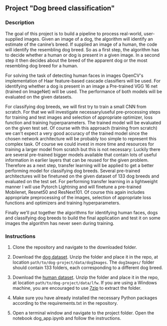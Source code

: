 ## Project "Dog breed classification"
### Description

The goal of this project is to build a pipeline to process real-world, user-supplied images. Given an image of a dog, the algorithm will identify an estimate of the canine’s breed. If supplied an image of a human, the code will identify the resembling dog breed. 
So as a first step, the algorithm has to decide whether a human or dog is present in a given image. In a second step it then decides about the breed of the apparent dog or the most resembling dog breed for a human.

For solving the task of detecting human faces in images OpenCV's implementation of Haar feature-based cascade classifiers will be used. For identifying whether a dog is present in an image a Pre-trained VGG 16
net (trained on ImageNet) will be used. The performance of both models will be evaluated on the given datasets.

For classifying dog breeds, we will first try to train a small CNN from scratch. For that we will investigate necessary/useful pre-processing steps for training and test images and selection of appropriate optimizer, loss function and training hyperparameters. The trained model will be evaluated on the given test set. Of course with this approach (training from scratch) we can't expect a very good accuracy of the trained model since the chosen network architecture will be probably too simple to represent this complex task. Of course we could invest in more time and resources for training a larger model from scratch but this is not necessary: Luckily there are several pre-trained bigger models available that contain lots of useful information in earlier
layers that can be reused for the given problem. 
Therefore as a next step, transfer learning will be applied to get a better performing model for classifying dog breeds. Several pre-trained architectures will be finetuned on the given dataset of 133 dog breeds and evaluated on the test set. For performing transfer learning in a lightweight manner I will use Pytorch Lightning and will finetune a pre-trained Mobilenet, Resnet50 and
ResNext101. Of course this again includes appropriate preprocessing of the images, selection of appropriate loss functions and optimizers and training hyperparameters.

Finally we'll put together the algorithms for identifying human faces, dogs and classifying dog breeds to build the final application and test it on some images the algorithm has never seen during training.


### Instructions

1. Clone the repository and navigate to the downloaded folder.

2. Download the [dog dataset](https://s3-us-west-1.amazonaws.com/udacity-aind/dog-project/dogImages.zip).  Unzip the folder and place it in the repo, at location `path/to/dog-project/data/dogImages`.  The `dogImages/` folder should contain 133 folders, each corresponding to a different dog breed.
3. Download the [human dataset](http://vis-www.cs.umass.edu/lfw/lfw.tgz).  Unzip the folder and place it in the repo, at location `path/to/dog-project/data/lfw`.  If you are using a Windows machine, you are encouraged to use [7zip](http://www.7-zip.org/) to extract the folder. 
4. Make sure you have already installed the necessary Python packages according to the requirements.txt in the repository.
5. Open a terminal window and navigate to the project folder. Open the notebook dog_app.ipynb and follow the instructions.
